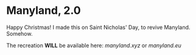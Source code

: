 
# Manyland, 2.0
Happy Christmas!
I made this on Saint Nicholas' Day, to revive Manyland. Somehow.

The recreation **WILL** be available here: *manyland.xyz* or *manyland.eu*

